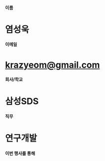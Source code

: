 #### 이름	
#	염성욱
	
#### 이메일	
# 	krazyeom@gmail.com
	
#### 회사/학교	
# 	삼성SDS
	
#### 직무	
#	연구개발
	
#### 이번 행사를 통해 	
#	
